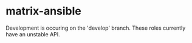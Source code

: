 # matrix-ansible

Development is occuring on the 'develop' branch. These roles currently have an unstable API.

